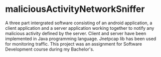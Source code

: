 # maliciousActivityNetworkSniffer

A three part intergrated software consisting of an android application,
a client application and a server application working together to notify any malicious activity defined by the server.
Client and server have been implemented in Java programming language. Jnetpcap lib has been used for monitoring traffic.
This project was an assignment for Software Development course during my Bachelor's.
